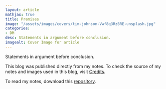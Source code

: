 ```yaml
---
layout: article
mathjax: true
title: Premises
image: "/assets/images/covers/tim-johnson-Vwf8q3RzBRE-unsplash.jpg"
categories:
- DM
desc: Statements in argument before conclusion. 
imagealt: Cover Image for article
---
```


Statements in argument before conclusion.

This blog was published directly from my notes.
To check the source of my notes and images used in this blog, visit <a href="/credits.html" target="_blank">Credits</a>.

To read my notes, download this <a href="https://github.com/bovem/CS" target="blank">repository</a>.
